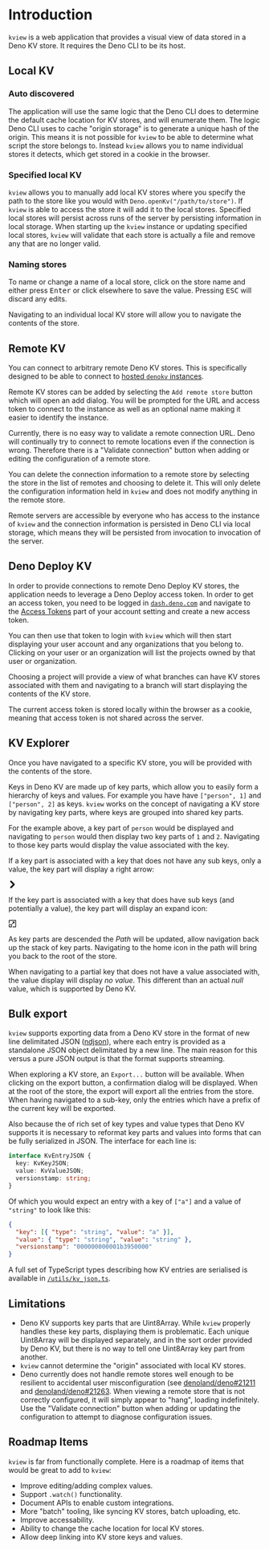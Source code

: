 # Introduction

`kview` is a web application that provides a visual view of data stored in a
Deno KV store. It requires the Deno CLI to be its host.

## Local KV

### Auto discovered

The application will use the same logic that the Deno CLI does to determine the
default cache location for KV stores, and will enumerate them. The logic Deno
CLI uses to cache "origin storage" is to generate a unique hash of the origin.
This means it is not possible for `kview` to be able to determine what script
the store belongs to. Instead `kview` allows you to name individual stores it
detects, which get stored in a cookie in the browser.

### Specified local KV

`kview` allows you to manually add local KV stores where you specify the path to
the store like you would with `Deno.openKv("/path/to/store")`. If `kview` is
able to access the store it will add it to the local stores. Specified local
stores will persist across runs of the server by persisting information in local
storage. When starting up the `kview` instance or updating specified local
stores, `kview` will validate that each store is actually a file and remove any
that are no longer valid.

### Naming stores

To name or change a name of a local store, click on the store name and either
press <kbd>Enter</kbd> or click elsewhere to save the value. Pressing
<kbd>ESC</kbd> will discard any edits.

Navigating to an individual local KV store will allow you to navigate the
contents of the store.

## Remote KV

You can connect to arbitrary remote Deno KV stores. This is specifically
designed to be able to connect to
[hosted `denokv` instances](https://deno.com/blog/kv-is-open-source-with-continuous-backup#self-host-deno-kv-with-denokv).

Remote KV stores can be added by selecting the `Add remote store` button which
will open an add dialog. You will be prompted for the URL and access token to
connect to the instance as well as an optional name making it easier to identify
the instance.

Currently, there is no easy way to validate a remote connection URL. Deno will
continually try to connect to remote locations even if the connection is wrong.
Therefore there is a "Validate connection" button when adding or editing the
configuration of a remote store.

You can delete the connection information to a remote store by selecting the
store in the list of remotes and choosing to delete it. This will only delete
the configuration information held in `kview` and does not modify anything in
the remote store.

Remote servers are accessible by everyone who has access to the instance of
`kview` and the connection information is persisted in Deno CLI via local
storage, which means they will be persisted from invocation to invocation of the
server.

## Deno Deploy KV

In order to provide connections to remote Deno Deploy KV stores, the application
needs to leverage a Deno Deploy access token. In order to get an access token,
you need to be logged in [`dash.deno.com`](https://dash.deno.com/) and navigate
to the [Access Tokens](https://dash.deno.com/account#access-tokens) part of your
account setting and create a new access token.

You can then use that token to login with `kview` which will then start
displaying your user account and any organizations that you belong to. Clicking
on your user or an organization will list the projects owned by that user or
organization.

Choosing a project will provide a view of what branches can have KV stores
associated with them and navigating to a branch will start displaying the
contents of the KV store.

The current access token is stored locally within the browser as a cookie,
meaning that access token is not shared across the server.

## KV Explorer

Once you have navigated to a specific KV store, you will be provided with the
contents of the store.

Keys in Deno KV are made up of key parts, which allow you to easily form a
hierarchy of keys and values. For example you have have `["person", 1]` and
`["person", 2]` as keys. `kview` works on the concept of navigating a KV store
by navigating key parts, where keys are grouped into shared key parts.

For the example above, a key part of `person` would be displayed and navigating
to `person` would then display two key parts of `1` and `2`. Navigating to those
key parts would display the value associated with the key.

If a key part is associated with a key that does not have any sub keys, only a
value, the key part will display a right arrow:

<svg height="16" width="16" version="1.1" viewBox="0 0 512 512" xmlns="http://www.w3.org/2000/svg" fill="currentColor"><path d="m160.26 499.2c-13.312 0-26.113-5.1211-36.352-14.848-19.969-19.969-19.969-52.734 0-72.703l155.13-155.65-155.14-155.65c-19.969-19.969-19.969-52.734 0-72.703s52.734-19.969 72.703 0l192 192c9.7266 9.7266 14.848 22.527 14.848 36.352s-5.6328 26.625-14.848 36.352l-192 192c-10.242 9.7266-23.555 14.848-36.352 14.848z" /></svg>

If the key part is associated with a key that does have sub keys (and
potentially a value), the key part will display an expand icon:

<svg height="16" width="16" version="1.1" viewBox="0 0 512 512" xmlns="http://www.w3.org/2000/svg" fill="currentColor"><g><path d="m464.57 486.4h-181.78c-12.051 0-21.828-9.7734-21.828-21.828 0-12.051 9.7734-21.828 21.828-21.828h159.95v-373.5h-373.5v154.39c0 12.051-9.7734 21.828-21.828 21.828-12.051 0.003906-21.816-9.7695-21.816-21.816v-176.21c0-12.055 9.7734-21.82 21.824-21.82h417.15c12.047 0 21.82 9.7656 21.82 21.82v417.15c0 12.059-9.7734 21.824-21.824 21.824z" /><path d="m390.2 143.61v79.879c0 12.059-9.7656 21.828-21.828 21.828s-21.828-9.7656-21.828-21.828v-27.172l-91.164 91.164c-4.2539 4.2539-9.8203 6.3828-15.441 6.3828-5.5664 0-11.133-2.1289-15.387-6.3828-8.5664-8.5078-8.5664-22.371 0-30.879l91.117-91.172h-27.117c-12.059 0-21.828-9.7656-21.828-21.828 0-12.059 9.7656-21.828 21.828-21.828h79.82c12.059 0.007813 21.828 9.7773 21.828 21.836z" /><path d="m197.47 486.4h-150.04c-12.051 0-21.824-9.7656-21.824-21.82v-150.04c0-12.051 9.7734-21.828 21.828-21.828h150.04c12.051 0 21.828 9.7734 21.828 21.828v150.04c-0.011719 12.055-9.7812 21.82-21.832 21.82zm-128.22-43.645h106.39v-106.39h-106.39z" /></g></svg>

As key parts are descended the _Path_ will be updated, allow navigation back up
the stack of key parts. Navigating to the home icon in the path will bring you
back to the root of the store.

When navigating to a partial key that does not have a value associated with, the
value display will display _no value_. This different than an actual _null_
value, which is supported by Deno KV.

## Bulk export

`kview` supports exporting data from a Deno KV store in the format of new line
delimitated JSON ([ndjson](https://ndjson.org/)), where each entry is provided
as a standalone JSON object delimitated by a new line. The main reason for this
versus a pure JSON output is that the format supports streaming.

When exploring a KV store, an `Export...` button will be available. When
clicking on the export button, a confirmation dialog will be displayed. When at
the root of the store, the export will export all the entries from the store.
When having navigated to a sub-key, only the entries which have a prefix of the
current key will be exported.

Also because the of rich set of key types and value types that Deno KV supports
it is necessary to reformat key parts and values into forms that can be fully
serialized in JSON. The interface for each line is:

```ts
interface KvEntryJSON {
  key: KvKeyJSON;
  value: KvValueJSON;
  versionstamp: string;
}
```

Of which you would expect an entry with a key of `["a"]` and a value of
`"string"` to look like this:

```json
{
  "key": [{ "type": "string", "value": "a" }],
  "value": { "type": "string", "value": "string" },
  "versionstamp": "000000000001b3950000"
}
```

A full set of TypeScript types describing how KV entries are serialised is
available in [`/utils/kv_json.ts`](https://deno.land/x/kview/utils/kv_json.ts).

## Limitations

- Deno KV supports key parts that are Uint8Array. While `kview` properly handles
  these key parts, displaying them is problematic. Each unique Uint8Array will
  be displayed separately, and in the sort order provided by Deno KV, but there
  is no way to tell one Uint8Array key part from another.
- `kview` cannot determine the "origin" associated with local KV stores.
- Deno currently does not handle remote stores well enough to be resilient to
  accidental user misconfiguration (see
  [denoland/deno#21211](https://github.com/denoland/deno/issues/21211) and
  [denoland/deno#21263](https://github.com/denoland/deno/issues/21263). When
  viewing a remote store that is not correctly configured, it will simply appear
  to "hang", loading indefinitely. Use the "Validate connection" button when
  adding or updating the configuration to attempt to diagnose configuration
  issues.

## Roadmap Items

`kview` is far from functionally complete. Here is a roadmap of items that would
be great to add to `kview`:

- Improve editing/adding complex values.
- Support `.watch()` functionality.
- Document APIs to enable custom integrations.
- More "batch" tooling, like syncing KV stores, batch uploading, etc.
- Improve accessability.
- Ability to change the cache location for local KV stores.
- Allow deep linking into KV store keys and values.
